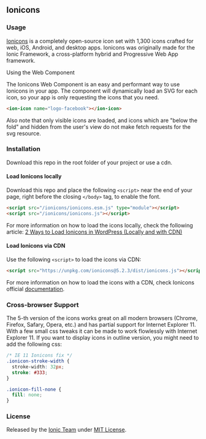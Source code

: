 ## Ionicons

### Usage

[Ionicons](https://ionicons.com/) is a completely open-source icon set with 1,300 icons crafted for web, iOS, Android, and desktop apps. Ionicons was originally made for the Ionic Framework, a cross-platform hybrid and Progressive Web App framework.

Using the Web Component

The Ionicons Web Component is an easy and performant way to use Ionicons in your app. The component will dynamically load an SVG for each icon, so your app is only requesting the icons that you need.

```html
<ion-icon name="logo-facebook"></ion-icon>
```

Also note that only visible icons are loaded, and icons which are "below the fold" and hidden from the user's view do not make fetch requests for the svg resource.

### Installation
Download this repo in the root folder of your project or use a cdn.
#### Load Ionicons locally

Download this repo and place the following ```<script>``` near the end of your page, right before the closing ```</body>``` tag, to enable the font.

```html
<script src="/ionicons/ionicons.esm.js" type="module"></script>
<script src="/ionicons/ionicons.js"></script>
```

For more information on how to load the icons locally, check the following article: [2 Ways to Load Ionicons in WordPress (Locally and with CDN)](https://nasiothemes.com/2020/11/24/2-ways-to-load-ionicons-in-wordpress-locally-and-with-cdn/)

#### Load Ionicons via CDN

Use the following ```<script>``` to load the icons via CDN:

```html
<script src="https://unpkg.com/ionicons@5.2.3/dist/ionicons.js"></script>
```

For more information on how to load the icons with a CDN, check Ionicons official [documentation](https://ionicons.com/usage).

### Cross-browser Support
The 5-th version of the icons works great on all modern browsers (Chrome, Firefox, Safary, Opera, etc.) and has partial support for Internet Explorer 11. With a few small css tweaks it can be made to work flowlessly with Internet Explorer 11. If you want to display icons in outline version, you might need to add the following css:
```css
/* IE 11 Ionicons fix */
.ionicon-stroke-width {
  stroke-width: 32px;
  stroke: #333;
}

.ionicon-fill-none {
  fill: none;
}
``` 
### License

Released by the [Ionic Team](https://ionicframework.com/) under [MIT License](https://opensource.org/licenses/MIT).